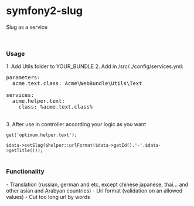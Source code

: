 symfony2-slug
=============
<p>Slug as a service</p>
<br>
<h3>Usage</h3>
1. Add Utils folder to YOUR_BUNDLE
2. Add in /src/../config/services.yml: <br />
<pre>
parameters:
&nbsp;&nbsp;acme.text.class: Acme\WebBundle\Utils\Text<br>
services:
&nbsp;&nbsp;acme.helper.text:
&nbsp;&nbsp;&nbsp;&nbsp;class: %acme.text.class%
</pre><br />
3. After use in controller according your logic as you want <br />
<code>
<?php
$helper = $this->get('optimum.helper.text');<br>
$data->setSlug($helper::urlFormat($data->getId().'-'.$data->getTitle()));
</code><br />

<h3>Functionality</h3>
- Translation (russian, german and etc, except chinese japanese, thai... and other asian and Arabyan countries)
- Url format (validation on an allowed values)
- Cut too long url by words
